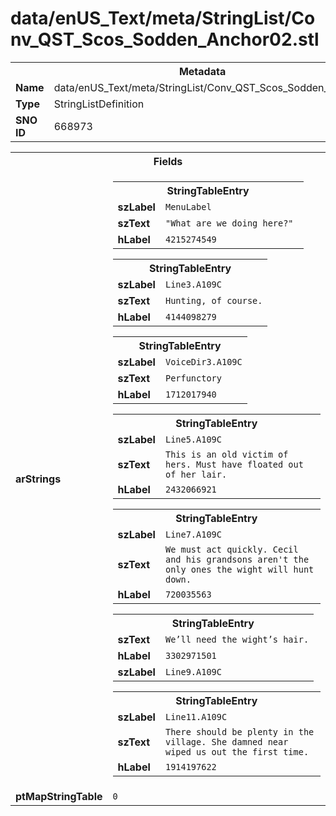 <h1>data/enUS_Text/meta/StringList/Conv_QST_Scos_Sodden_Anchor02.stl</h1><table><tr><th colspan="100%">Metadata</th></tr><tr><td><b>Name</b></td><td>data/enUS_Text/meta/StringList/Conv_QST_Scos_Sodden_Anchor02.stl</td></tr><tr><td><b>Type</b></td><td>StringListDefinition</td></tr><tr><td><b>SNO ID</b></td><td>668973</td></tr></table>

<table><tr><th colspan="100%">Fields</th></tr><tr><td><b>arStrings</b></td><td><table><tr><th colspan="100%">StringTableEntry</th></tr><tr><td><b>szLabel</b></td><td><code>MenuLabel</code></td></tr><tr><td><b>szText</b></td><td><code>"What are we doing here?" </code></td></tr><tr><td><b>hLabel</b></td><td><code>4215274549</code></td></tr></table>


<table><tr><th colspan="100%">StringTableEntry</th></tr><tr><td><b>szLabel</b></td><td><code>Line3.A109C</code></td></tr><tr><td><b>szText</b></td><td><code>Hunting, of course.</code></td></tr><tr><td><b>hLabel</b></td><td><code>4144098279</code></td></tr></table>


<table><tr><th colspan="100%">StringTableEntry</th></tr><tr><td><b>szLabel</b></td><td><code>VoiceDir3.A109C</code></td></tr><tr><td><b>szText</b></td><td><code>Perfunctory</code></td></tr><tr><td><b>hLabel</b></td><td><code>1712017940</code></td></tr></table>


<table><tr><th colspan="100%">StringTableEntry</th></tr><tr><td><b>szLabel</b></td><td><code>Line5.A109C</code></td></tr><tr><td><b>szText</b></td><td><code>This is an old victim of hers. Must have floated out of her lair.</code></td></tr><tr><td><b>hLabel</b></td><td><code>2432066921</code></td></tr></table>


<table><tr><th colspan="100%">StringTableEntry</th></tr><tr><td><b>szLabel</b></td><td><code>Line7.A109C</code></td></tr><tr><td><b>szText</b></td><td><code>We must act quickly. Cecil and his grandsons aren't the only ones the wight will hunt down.</code></td></tr><tr><td><b>hLabel</b></td><td><code>720035563</code></td></tr></table>


<table><tr><th colspan="100%">StringTableEntry</th></tr><tr><td><b>szText</b></td><td><code>We’ll need the wight’s hair.</code></td></tr><tr><td><b>hLabel</b></td><td><code>3302971501</code></td></tr><tr><td><b>szLabel</b></td><td><code>Line9.A109C</code></td></tr></table>


<table><tr><th colspan="100%">StringTableEntry</th></tr><tr><td><b>szLabel</b></td><td><code>Line11.A109C</code></td></tr><tr><td><b>szText</b></td><td><code>There should be plenty in the village. She damned near wiped us out the first time.</code></td></tr><tr><td><b>hLabel</b></td><td><code>1914197622</code></td></tr></table>


</td></tr><tr><td><b>ptMapStringTable</b></td><td><code>0</code></td></tr></table>


